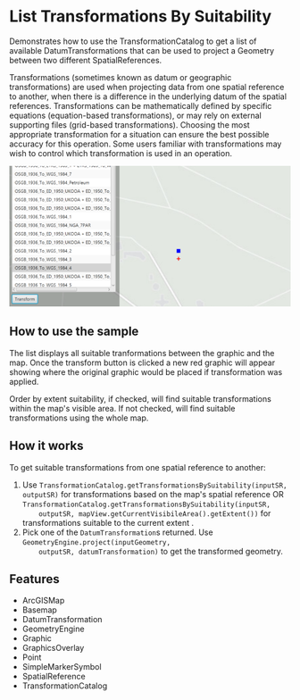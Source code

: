 <h1>List Transformations By Suitability</h1>

<p>Demonstrates how to use the TransformationCatalog to get a list of available DatumTransformations that
 can be used to project a Geometry between two different SpatialReferences.</p>

<p>Transformations (sometimes known as datum or geographic transformations) are used when projecting data from one 
spatial reference to another, when there is a difference in the underlying datum of the spatial references. 
Transformations can be mathematically defined by specific equations (equation-based transformations), or may rely on 
external supporting files (grid-based transformations). Choosing the most appropriate transformation for a situation 
can ensure the best possible accuracy for this operation. Some users familiar with transformations may wish to 
control which transformation is used in an operation.</p>

<p><img src="ListTransformationsBySuitability.png"/></p>

<h2>How to use the sample</h2>

<p>The list displays all suitable tranformations between the graphic and the map. Once the transform button is clicked a new red graphic will appear showing where the original graphic would be placed if transformation was applied.</p>

<p>Order by extent suitability, if checked, will find suitable transformations within the map's visible area. If not checked, will find suitable transformations using the whole map.</p>

<h2>How it works</h2>

<p>To get suitable transformations from one spatial reference to another:</p>

<ol>
    <li>Use <code>TransformationCatalog.getTransformationsBySuitability(inputSR, outputSR)</code> for transformations 
    based on the map's spatial reference OR <code>TransformationCatalog.getTransformationsBySuitability(inputSR, 
    outputSR, mapView.getCurrentVisibileArea().getExtent())</code> for transformations suitable to the current extent
    .</li>
    <li>Pick one of the <code>DatumTransformation</code>s returned. Use <code>GeometryEngine.project(inputGeometry, 
    outputSR, datumTransformation)</code> to get the transformed geometry.</li>
</ol>

<h2>Features</h2>
<ul>
    <li>ArcGISMap</li>
    <li>Basemap</li>
    <li>DatumTransformation</li>
    <li>GeometryEngine</li>
    <li>Graphic</li>
    <li>GraphicsOverlay</li>
    <li>Point</li>
    <li>SimpleMarkerSymbol</li>
    <li>SpatialReference
    <li>TransformationCatalog</li>
</ul>

